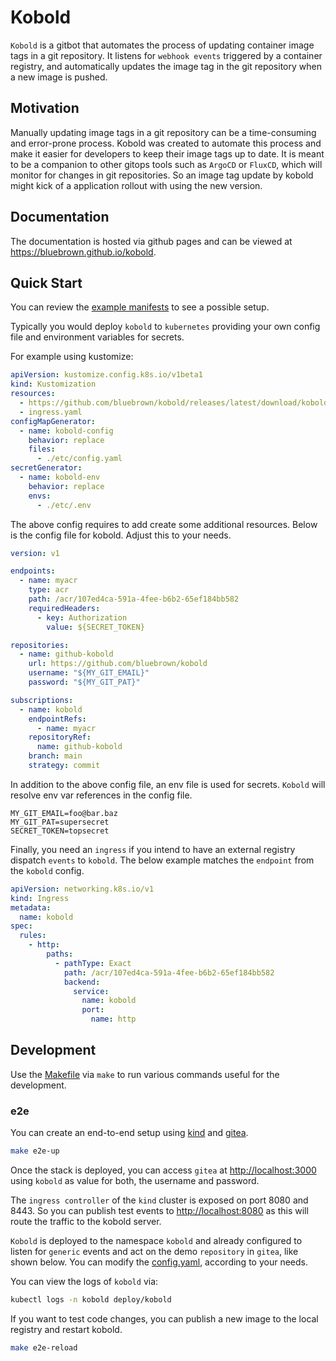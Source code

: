 # Kobold

`Kobold` is a gitbot that automates the process of updating container image tags
in a git repository. It listens for `webhook events` triggered by a container
registry, and automatically updates the image tag in the git repository when a
new image is pushed.

## Motivation

Manually updating image tags in a git repository can be a time-consuming and
error-prone process. Kobold was created to automate this process and make it
easier for developers to keep their image tags up to date. It is meant to be a
companion to other gitops tools such as `ArgoCD` or `FluxCD`, which will monitor
for changes in git repositories. So an image tag update by kobold might kick of
a application rollout with using the new version.

## Documentation

The documentation is hosted via github pages and can be viewed at
<https://bluebrown.github.io/kobold>.

## Quick Start

You can review the [example manifests](./manifests/example/) to see a possible
setup.

Typically you would deploy `kobold` to `kubernetes` providing your own config
file and environment variables for secrets.

For example using kustomize:

```yaml
apiVersion: kustomize.config.k8s.io/v1beta1
kind: Kustomization
resources:
  - https://github.com/bluebrown/kobold/releases/latest/download/kobold.manifests.yaml
  - ingress.yaml
configMapGenerator:
  - name: kobold-config
    behavior: replace
    files:
      - ./etc/config.yaml
secretGenerator:
  - name: kobold-env
    behavior: replace
    envs:
      - ./etc/.env
```

The above config requires to add create some additional resources. Below is the
config file for kobold. Adjust this to your needs.

```yaml
version: v1

endpoints:
  - name: myacr
    type: acr
    path: /acr/107ed4ca-591a-4fee-b6b2-65ef184bb582
    requiredHeaders:
      - key: Authorization
        value: ${SECRET_TOKEN}

repositories:
  - name: github-kobold
    url: https://github.com/bluebrown/kobold
    username: "${MY_GIT_EMAIL}"
    password: "${MY_GIT_PAT}"

subscriptions:
  - name: kobold
    endpointRefs:
      - name: myacr
    repositoryRef:
      name: github-kobold
    branch: main
    strategy: commit
```

In addition to the above config file, an env file is used for secrets. `Kobold`
will resolve env var references in the config file.

```console
MY_GIT_EMAIL=foo@bar.baz
MY_GIT_PAT=supersecret
SECRET_TOKEN=topsecret
```

Finally, you need an `ingress` if you intend to have an external registry
dispatch `events` to `kobold`. The below example matches the `endpoint` from the
`kobold` config.

```yaml
apiVersion: networking.k8s.io/v1
kind: Ingress
metadata:
  name: kobold
spec:
  rules:
    - http:
        paths:
          - pathType: Exact
            path: /acr/107ed4ca-591a-4fee-b6b2-65ef184bb582
            backend:
              service:
                name: kobold
                port:
                  name: http
```

## Development

Use the [Makefile](./Makefile) via `make` to run various commands useful for the
development.

### e2e

You can create an end-to-end setup using [kind](https://kind.sigs.k8s.io) and
[gitea](https://gitea.com).

```bash
make e2e-up
```

Once the stack is deployed, you can access `gitea` at <http://localhost:3000>
using `kobold` as value for both, the username and password.

The `ingress controller` of the `kind` cluster is exposed on port 8080 and 8443.
So you can publish test events to <http://localhost:8080> as this will route the
traffic to the kobold server.

`Kobold` is deployed to the namespace `kobold` and already configured to listen
for `generic` events and act on the demo `repository` in `gitea`, like shown
below. You can modify the [config.yaml](./e2e/kobold/etc/config.yaml), according
to your needs.

You can view the logs of `kobold` via:

```bash
kubectl logs -n kobold deploy/kobold
```

If you want to test code changes, you can publish a new image to the local registry and restart kobold.

```bash
make e2e-reload
```
